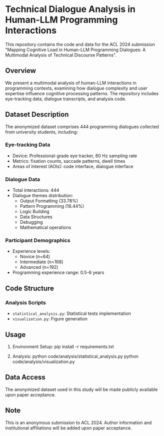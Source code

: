# Technical Dialogue Analysis in Human-LLM Programming Interactions

This repository contains the code and data for the ACL 2024 submission "Mapping Cognitive Load in Human-LLM Programming Dialogues: A Multimodal Analysis of Technical Discourse Patterns".

## Overview

We present a multimodal analysis of human-LLM interactions in programming contexts, examining how dialogue complexity and user expertise influence cognitive processing patterns. The repository includes eye-tracking data, dialogue transcripts, and analysis code.

## Dataset Description

The anonymized dataset comprises 444 programming dialogues collected from university students, including:

### Eye-tracking Data
- Device: Professional-grade eye tracker, 60 Hz sampling rate
- Metrics: fixation counts, saccade patterns, dwell times
- Areas of Interest (AOIs): code interface, dialogue interface

### Dialogue Data
- Total interactions: 444
- Dialogue themes distribution:
  - Output Formatting (33.78%)
  - Pattern Programming (16.44%)
  - Logic Building
  - Data Structures
  - Debugging
  - Mathematical operations

### Participant Demographics
- Experience levels:
  - Novice (n=64)
  - Intermediate (n=168)
  - Advanced (n=192)
- Programming experience range: 0.5-6 years

## Code Structure

### Analysis Scripts
- `statistical_analysis.py`: Statistical tests implementation
- `visualization.py`: Figure generation

## Usage

1. Environment Setup:
    pip install -r requirements.txt

2. Analysis:
    python code/analysis/statistical_analysis.py
    python code/analysis/visualization.py

## Data Access

The anonymized dataset used in this study will be made publicly available upon paper acceptance.

## Note

This is an anonymous submission to ACL 2024. Author information and institutional affiliations will be added upon paper acceptance.
